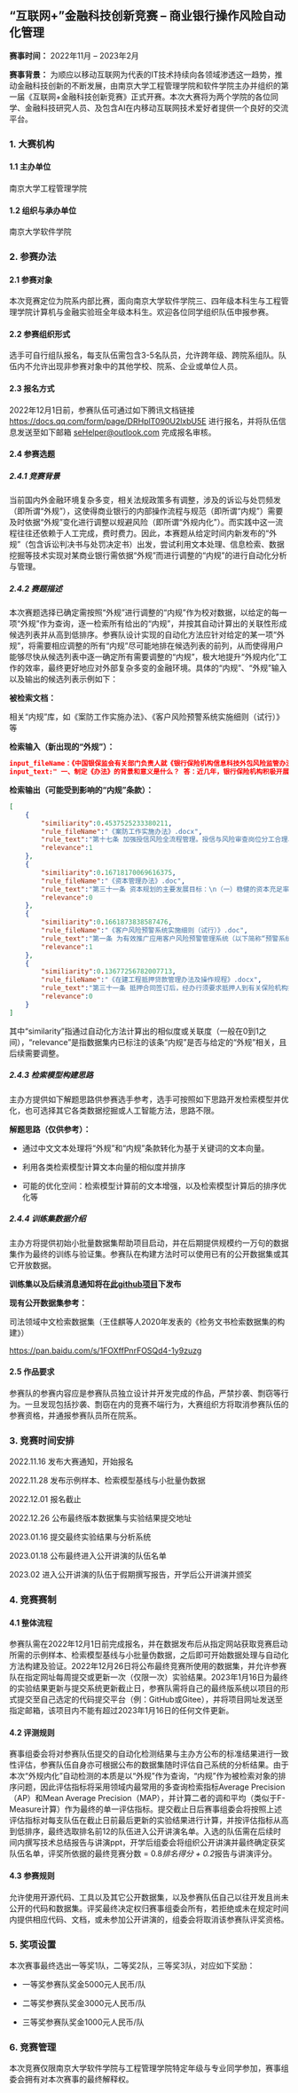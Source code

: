 ## “互联网+”金融科技创新竞赛 – 商业银行操作风险自动化管理

**赛事时间：** 2022年11月 – 2023年2月

**赛事背景：** 为顺应以移动互联网为代表的IT技术持续向各领域渗透这一趋势，推动金融科技创新的不断发展，由南京大学工程管理学院和软件学院主办并组织的第一届《互联网+金融科技创新竞赛》正式开赛。本次大赛将为两个学院的各位同学、金融科技研究人员、及包含AI在内移动互联网技术爱好者提供一个良好的交流平台。



### 1. 大赛机构

#### 1.1 主办单位

南京大学工程管理学院

#### 1.2 组织与承办单位

南京大学软件学院



### 2. 参赛办法

#### 2.1 参赛对象

本次竞赛定位为院系内部比赛，面向南京大学软件学院三、四年级本科生与工程管理学院计算机与金融实验班全年级本科生。欢迎各位同学组织队伍申报参赛。

#### 2.2 参赛组织形式

选手可自行组队报名，每支队伍需包含3-5名队员，允许跨年级、跨院系组队。队伍内不允许出现非参赛对象中的其他学校、院系、企业或单位人员。

#### 2.3 报名方式

2022年12月1日前，参赛队伍可通过如下腾讯文档链接 https://docs.qq.com/form/page/DRHplT090U2lxbU5E 进行报名，并将队伍信息发送至如下邮箱 seHelper@outlook.com 完成报名审核。



#### 2.4 参赛选题

##### 2.4.1 竞赛背景

当前国内外金融环境复杂多变，相关法规政策多有调整，涉及的诉讼与处罚频发（即所谓“外规”），这使得商业银行的内部操作流程与规范（即所谓“内规”）需要及时依据“外规”变化进行调整以规避风险（即所谓“外规内化”）。而实践中这一流程往往还依赖于人工完成，费时费力。因此，本赛题从给定时间内新发布的“外规”（包含诉讼判决书与处罚决定书）出发，尝试利用文本处理、信息检索、数据挖掘等技术实现对某商业银行需依据“外规”而进行调整的“内规”的进行自动化分析与管理。



##### 2.4.2 赛题描述

本次赛题选择已确定需按照“外规”进行调整的“内规”作为校对数据，以给定的每一项“外规”作为查询，逐一检索所有给出的“内规”，并按其自动计算出的关联性形成候选列表并从高到低排序。参赛队设计实现的自动化方法应针对给定的某一项“外规”，将需要相应调整的所有“内规”尽可能地排在候选列表的前列，从而使得用户能够尽快从候选列表中逐一确定所有需要调整的“内规”，极大地提升“外规内化”工作的效率，最终更好地应对外部复杂多变的金融环境。具体的“内规”、“外规”输入以及输出的候选列表示例如下：

**被检索文档：**

相关“内规”库，如《案防工作实施办法》、《客户风险预警系统实施细则（试行）》等

**检索输入（新出现的“外规”）：**

```json
input_fileName：《中国银保监会有关部门负责人就《银行保险机构信息科技外包风险监管办法》答记者问》,
input_text:" 一、制定《办法》的背景和意义是什么？ 答：近几年，银行保险机构积极开展数字化转型，在加大科技创新力度、更好地满足金融消费者需求的同时，对信息科技外包服务的依赖度不断加大。与此同时，部分银行保险机构对信息科技外包风险管控不力，因而导致的业务中断、敏感信息泄露等事件时有发生。此外，部分领域外包服务提供商高度集中，形成了行业集中度风险。为此，按照风险为本的导向，以弥补短板、强化监管为目标，拟通过制定《办法》，从信息科技外包治理、准入、监控评价、风险管理等方面对银行保险机构信息科技外包提出要求。《办法》的制定出台，将促进银行保险机构建立并完善信息科技外包治理架构，加强信息科技外包风险管理体系建设，提升信息科技外包风险管控能力，促进银行保险机构稳健开展数字化转型工作。"
```

**检索输出（可能受到影响的“内规”条款）：**

```json
[       
    {
        "similiarity":0.4537525233380211,
        "rule_fileName":"《案防工作实施办法》.docx",
        "rule_text":"第十七条 加强授信风险全流程管理。授信与风险审查岗位分工合理、职责明确，岗位之间相互配合、相互制约，做到审贷分离、业务经办与会计账务处理分离。\n不断完善统一授信管理制度。健全客户信用风险识别与监测体系，不断完善授信决策与审批机制，采取有效措施防止对单一客户、关联企业客户和集团客户授信风险的高度集中，防止违反信贷原则发放关系人贷款和人情贷款，防止信贷资金违规使用。\n",
        "relevance":1
    },
    {
        "similiarity":0.16718170069616375,
        "rule_fileName":"《资本管理办法》.doc",
        "rule_text":"第三十一条 资本规划的主要发展目标：\n（一）稳健的资本充足率水平。本行资本充足率目标的确定，应确保满足内部业务发展需求和外部监管要求。\n（二）不断优化的资本结构。在资本管理过程中，积极优化并保持稳定的资本结构，提高抵御风险能力。\n（三）不断提升的资本运营效率。本行在业务发展过程中，应充分、高效利用资本杠杆功能，加快业务转型发展，提高资本配置效率。\n",
        "relevance":0
    },       
    {
        "similiarity":0.1661873838587476,
        "rule_fileName":"《客户风险预警系统实施细则（试行）》.doc",
        "rule_text":"第一条 为有效推广应用客户风险预警管理系统（以下简称“预警系统”），促进信用风险管理转型，提升信用风险管控质量，制定本细则。\n",
        "relevance":1
    },       
    {
        "similiarity":0.13677256782007713,
        "rule_fileName":"《在建工程抵押贷款管理办法及操作规程》.docx",
        "rule_text":"第三十一条 抵押合同签订后，经办行须要求抵押人到有关保险机构按照下列条件办理抵押在建工程的保险手续：\n（一）办理抵押在建工程足额保险；\n（二）保险期限不得短于合同履行期限；\n（三）保险金额不得小于合同贷款本息；\n（四）保险合同及保险单中应当注明，本行为保险赔偿金的第一受益人；\n（五）保险单中不得有任何限制本行权益的条款；\n（六）抵押在建工程保险费用全部由抵押人承担，保险单证原件应交由经办行保管。\n",
        "relevance":0
    }
]
```

其中“similarity”指通过自动化方法计算出的相似度或关联度（一般在0到1之间），“relevance”是指数据集内已标注的该条“内规”是否与给定的“外规”相关，且后续需要调整。



##### 2.4.3 检索模型构建思路

主办方提供如下解题思路供参赛选手参考，选手可按照如下思路开发检索模型并优化，也可选择其它各类数据挖掘或人工智能方法，思路不限。

**解题思路（仅供参考）：**

- 通过中文文本处理将“外规”和“内规”条款转化为基于关键词的文本向量。

- 利用各类检索模型计算文本向量的相似度并排序

- 可能的优化空间：检索模型计算前的文本增强，以及检索模型计算后的排序优化等

 

##### 2.4.4 训练集数据介绍

主办方将提供初始小批量数据集帮助项目启动，并在后期提供规模约一万句的数据集作为最终的训练与验证集。参赛队在构建方法时可以使用已有的公开数据集或其它开放数据。

**训练集以及后续消息通知将在[此github项目](https://github.com/seHelper2/FinTechNJU2022)下发布**

**现有公开数据集参考：**

司法领域中文检索数据集（王佳麒等人2020年发表的《检务文书检索数据集的构建》）

https://pan.baidu.com/s/1FOXffPnrFOSQd4-1y9zuzg

 

#### 2.5 作品要求

参赛队的参赛内容应是参赛队员独立设计并开发完成的作品，严禁抄袭、剽窃等行为。一旦发现包括抄袭、剽窃在内的竞赛不端行为，大赛组织方将取消参赛队伍的参赛资格，并通报参赛队员所在院系。

 

### 3. 竞赛时间安排

2022.11.16 发布大赛通知，开始报名

2022.11.28 发布示例样本、检索模型基线与小批量伪数据

2022.12.01 报名截止

2022.12.26 公布最终版本数据集与实验结果提交地址

2023.01.16 提交最终实验结果与分析系统

2023.01.18 公布最终进入公开讲演的队伍名单

2023.02  进入公开讲演的队伍于假期撰写报告，开学后公开讲演并颁奖

 

### 4. 竞赛赛制

#### 4.1 整体流程

参赛队需在2022年12月1日前完成报名，并在数据发布后从指定网站获取竞赛启动所需的示例样本、检索模型基线与小批量伪数据，之后即可开始数据处理与自动化方法构建及验证。2022年12月26日将公布最终竞赛所使用的数据集，并允许参赛队在指定网址每周提交或更新一次（仅限一次）实验结果。2023年1月16日为最终的实验结果更新与提交系统更新截止日，参赛队需将自己的最终版系统以项目的形式提交至自己选定的代码提交平台（例：GitHub或Gitee），并将项目网址发送至指定邮箱，该项目内不能有超过2023年1月16日的任何文件更新。

#### 4.2 评测规则

赛事组委会将对参赛队伍提交的自动化检测结果与主办方公布的标准结果进行一致性评估，参赛队伍自身亦可根据公布的数据集随时评估自己系统的分析结果。由于本次“外规内化”自动检测的本质是以“外规”作为查询，“内规”作为被检索对象的排序问题，因此评估指标将采用领域内最常用的多查询检索指标Average Precision（AP）和Mean Average Precision（MAP），并计算二者的调和平均（类似于F-Measure计算）作为最终的单一评估指标。提交截止日后赛事组委会将按照上述评估指标对每支队伍在截止日前最后更新的实验结果进行计算，并按评估指标从高到低排序，最终选取排名前12的队伍进入公开讲演名单。入选的队伍需在后续时间内撰写技术总结报告与讲演ppt，开学后组委会将组织公开讲演并最终确定获奖队伍名单，评奖所依据的最终竞赛分数 = 0.8*排名得分 + 0.2*报告与讲演评分。

#### 4.3 参赛规则

允许使用开源代码、工具以及其它公开数据集，以及参赛队伍自己以往开发且尚未公开的代码和数据集。评奖最终决定权归赛事组委会所有，若拒绝或未在规定时间内提供相应代码、文档，或未参加公开讲演的，组委会将取消该参赛队评奖资格。

 

### 5. 奖项设置

本次赛事最终选出一等奖1队，二等奖2队，三等奖3队，对应如下奖励：

- 一等奖参赛队奖金5000元人民币/队

- 二等奖参赛队奖金3000元人民币/队

- 三等奖参赛队奖金1000元人民币/队

 

### 6. 竞赛管理

本次竞赛仅限南京大学软件学院与工程管理学院特定年级与专业同学参加，赛事组委会拥有对本次赛事的最终解释权。
